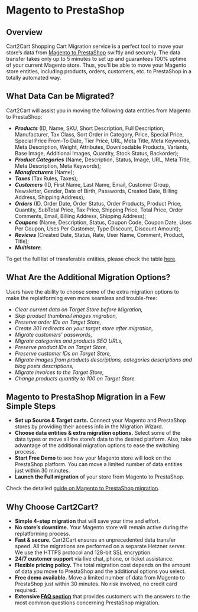 # Magento to PrestaShop
## Overview
Cart2Cart Shopping Cart Migration service is a perfect tool to move your store’s data from [Magento to PrestaShop](https://www.shopping-cart-migration.com/shopping-cart-migration-options/189-magento-to-prestashop-migration) swiftly and securely. The data transfer takes only up to 5 minutes to set up and guarantees 100% uptime of your current Magento store. Thus, you’ll be able to move your Magento store entities, including products, orders, customers, etc. to PrestaShop in a totally automated way.
## What Data Can be Migrated?
Cart2Cart will assist you in moving the following data entities from Magento to PrestaShop:
* **_Products_** (ID, Name, SKU, Short Description, Full Description, Manufacturer, Tax Class, Sort Order in Category, Price, Special Price, Special Price From-To Date, Tier Price, URL, Meta Title, Meta Keywords, Meta Description, Weight, Attributes, Downloadable Products, Variants, Base Image, Additional Images, Quantity, Stock Status, Backorder);
* **_Product Categories_** (Name, Description, Status, Image, URL, Meta Title, Meta Description, Meta Keywords);
* **_Manufacturers_** (Name);
* **_Taxes_** (Tax Rules, Taxes);
* **_Customers_** (ID, First Name, Last Name, Email, Customer Group, Newsletter, Gender, Date of Birth, Passwords, Created Date, Billing Address, Shipping Address);
* **_Orders_** (ID, Order Date, Order Status, Order Products, Product Price, Quantity, SubTotal Price, Tax Price, Shipping Price, Total Price, Order Comments, Email, Billing Address, Shipping Address);
* **_Coupons_** (Name, Description, Status, Coupon Code, Coupon Date, Uses Per Coupon, Uses Per Customer, Type Discount, Discount Amount);
* **_Reviews_** (Created Date, Status, Rate, User Name, Comment, Product, Title);
* **_Multistore_**.
 
To get the full list of transferable entities, please check the table [here](https://www.shopping-cart-migration.com/shopping-cart-migration-options/189-magento-to-prestashop-migration).
## What Are the Additional Migration Options?
Users have the ability to choose some of the extra migration options to make the replatforming even more seamless and trouble-free:
* _Clear current data on Target Store before Migration,_
* _Skip product thumbnail images migration,_
* _Preserve order IDs on Target Store,_
* _Create 301 redirects on your target store after migration,_
* _Migrate customers' passwords,_
* _Migrate categories and products SEO URLs,_
* _Preserve product IDs on Target Store,_
* _Preserve customer IDs on Target Store,_
* _Migrate images from products descriptions, categories descriptions and blog posts descriptions,_
* _Migrate invoices to the Target Store,_
* _Change products quantity to 100 on Target Store._
## Magento to PrestaShop Migration in a Few Simple Steps 
* **Set up Source & Target carts.** Connect your Magento and PrestaShop stores by providing their access info in the Migration Wizard.
* **Choose data entities & extra migration options.** Select some of the data types or move all the store’s data to the desired platform. Also, take advantage of the additional migration options to ease the switching process.
* **Start Free Demo** to see how your Magento store will look on the PrestaShop platform. You can move a limited number of data entities just within 30 minutes.  
* **Launch the Full migration** of your store from Magento to PrestaShop.
 
Check the detailed [guide on Magento to PrestaShop migration](https://www.shopping-cart-migration.com/carts-reviews/prestashop/16343-everything-is-under-control-magento-to-prestashop-migration-tips). 
## Why Choose Cart2Cart?
* **Simple 4-step migration** that will save your time and effort.
* **No store’s downtime.** Your Magento store will remain active during the replatforming process.
* **Fast & secure.** Cart2Cart ensures an unprecedented data transfer speed. All the migrations are performed on a separate Hetzner server. We use the HTTPS protocol and 128-bit SSL encryption.
* **24/7 customer support** via live chat, phone, or ticket assistance.
* **Flexible pricing policy.** The total migration cost depends on the amount of data you move to PrestaShop and the additional options you select.   
* **Free demo available.** Move a limited number of data from Magento to PrestaShop just within 30 minutes. No risk involved, no credit card required. 
* **Extensive [FAQ section](https://www.shopping-cart-migration.com/faq/16-prestashop)** that provides customers with the answers to the most common questions concerning PrestaShop migration.
